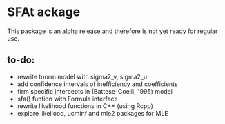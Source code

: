 SFAt ackage
============

This package is an alpha release and therefore is not yet ready for regular use.

to-do:
------

- rewrite tnorm model with sigma2_v, sigma2_u
- add confidence intervals of inefficiency and coefficients
- firm specific intercepts in (Battese-Coelli, 1995) model
- sfa() funtion with Formula interface 
- rewrite likelihood functions in C++ (using Rcpp)
- explore likeliood, ucminf and mle2 packages for MLE